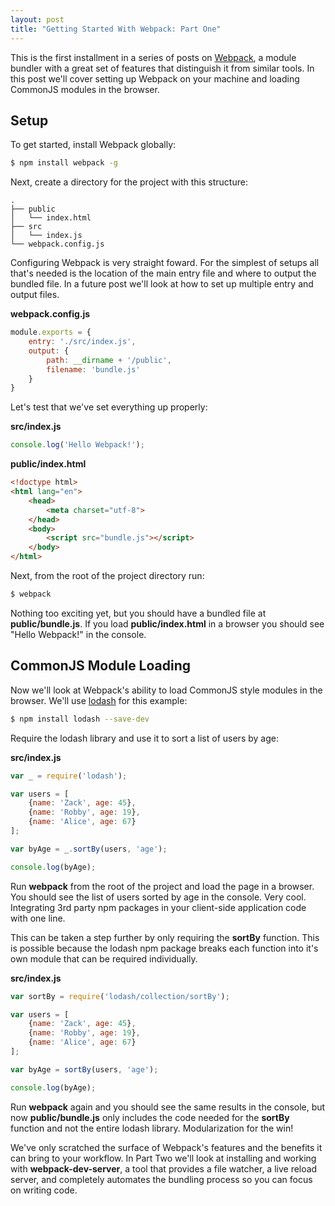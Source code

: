```yaml
---
layout: post
title: "Getting Started With Webpack: Part One"
---
```


This is the first installment in a series of posts on [Webpack](http://webpack.github.io/docs/), a module bundler with a great set of features that distinguish it from similar tools. In this post we'll cover setting up Webpack on your machine and loading CommonJS modules in the browser.

## Setup

To get started, install Webpack globally:

```bash
$ npm install webpack -g
```

Next, create a directory for the project with this structure:

```
.
├── public
│   └── index.html
├── src
│   └── index.js
└── webpack.config.js
```

Configuring Webpack is very straight foward. For the simplest of setups all that's needed is the location of the main entry file and where to output the bundled file. In a future post we'll look at how to set up multiple entry and output files.

**webpack.config.js** 

```js
module.exports = {
    entry: './src/index.js',
    output: {
        path: __dirname + '/public',
        filename: 'bundle.js'
    }
}
```

Let's test that we've set everything up properly:

**src/index.js**  

```js
console.log('Hello Webpack!');
```

**public/index.html**  

```html
<!doctype html>
<html lang="en">
    <head>
        <meta charset="utf-8">
    </head>
    <body>
        <script src="bundle.js"></script>
    </body>
</html>
```

Next, from the root of the project directory run:

```bash
$ webpack
```

Nothing too exciting yet, but you should have a bundled file at **public/bundle.js**. If you load **public/index.html** in a browser you should see "Hello Webpack!" in the console.

## CommonJS Module Loading

Now we'll look at Webpack's ability to load CommonJS style modules in the browser. We'll use [lodash](https://lodash.com/) for this example:

```bash
$ npm install lodash --save-dev
```

Require the lodash library and use it to sort a list of users by age:

**src/index.js**  

```js
var _ = require('lodash');

var users = [
    {name: 'Zack', age: 45},
    {name: 'Robby', age: 19},
    {name: 'Alice', age: 67}
];

var byAge = _.sortBy(users, 'age');

console.log(byAge);
```

Run **webpack** from the root of the project and load the page in a browser. You should see the list of users sorted by age in the console. Very cool. Integrating 3rd party npm packages in your client-side application code with one line.

This can be taken a step further by only requiring the **sortBy** function. This is possible because the lodash npm package breaks each function into it's own module that can be required individually.

**src/index.js**  

```js
var sortBy = require('lodash/collection/sortBy');

var users = [
    {name: 'Zack', age: 45},
    {name: 'Robby', age: 19},
    {name: 'Alice', age: 67}
];

var byAge = sortBy(users, 'age');

console.log(byAge);
```

Run **webpack** again and you should see the same results in the console, but now **public/bundle.js** only includes the code needed for the **sortBy** function and not the entire lodash library. Modularization for the win!

We've only scratched the surface of Webpack's features and the benefits it can bring to your workflow. In Part Two we'll look at installing and working with **webpack-dev-server**, a tool that provides a file watcher, a live reload server, and completely automates the bundling process so you can focus on writing code.

